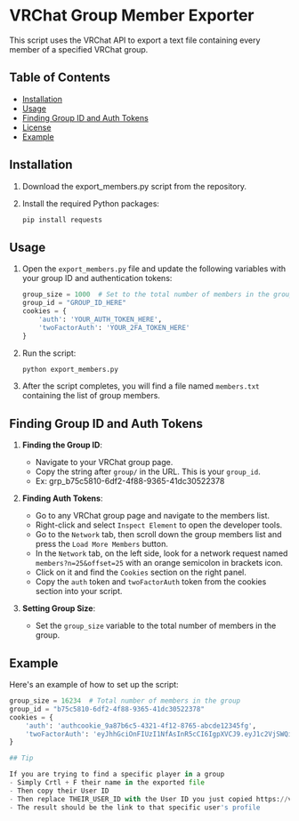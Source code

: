 # VRChat Group Member Exporter

This script uses the VRChat API to export a text file containing every member of a specified VRChat group.

## Table of Contents
- [Installation](#installation)
- [Usage](#usage)
- [Finding Group ID and Auth Tokens](#finding-group-id-and-auth-tokens)
- [License](#license)
- [Example](#example)

## Installation

1. Download the export_members.py script from the repository.

2. Install the required Python packages:
    ```bash
    pip install requests
    ```

## Usage

1. Open the `export_members.py` file and update the following variables with your group ID and authentication tokens:
    ```python
    group_size = 1000  # Set to the total number of members in the group
    group_id = "GROUP_ID_HERE"
    cookies = {
        'auth': 'YOUR_AUTH_TOKEN_HERE',
        'twoFactorAuth': 'YOUR_2FA_TOKEN_HERE'
    }
    ```

2. Run the script:
    ```bash
    python export_members.py
    ```

3. After the script completes, you will find a file named `members.txt` containing the list of group members.

## Finding Group ID and Auth Tokens

1. **Finding the Group ID**:
    - Navigate to your VRChat group page.
    - Copy the string after `group/` in the URL. This is your `group_id`.
    - Ex: grp_b75c5810-6df2-4f88-9365-41dc30522378

2. **Finding Auth Tokens**:
    - Go to any VRChat group page and navigate to the members list.
    - Right-click and select `Inspect Element` to open the developer tools.
    - Go to the `Network` tab, then scroll down the group members list and press the `Load More Members` button.
    - In the `Network` tab, on the left side, look for a network request named `members?n=25&offset=25` with an orange semicolon in brackets icon.
    - Click on it and find the `Cookies` section on the right panel.
    - Copy the `auth` token and `twoFactorAuth` token from the cookies section into your script.

3. **Setting Group Size**:
    - Set the `group_size` variable to the total number of members in the group.

## Example

Here's an example of how to set up the script:
```python
group_size = 16234  # Total number of members in the group
group_id = "b75c5810-6df2-4f88-9365-41dc30522378"
cookies = {
    'auth': 'authcookie_9a87b6c5-4321-4f12-8765-abcde12345fg',
    'twoFactorAuth': 'eyJhhGciOnFIUzI1NfAsInR5cCI6IgpXVCJ9.eyJ1c2VjSWQiOiJ1c3JfOWFhYWEyMy00NTYzLTRmMTItODc2NS1hYmNkZTEyMzQ1ZmciLCJtYWNBY2Nlc3MiOiIiLCJ0aW1lc3RhbXAiOjE2MzEyMjM4NjAwNTQsInZlcnNpb24iOjIsImlhdCI6MTYzMTIyMzg2MCwiZXhwIjoxNjMxMjI0MjYwfQ.QwertyUiOpAsDfGhjKlZxCvBnMkQwErTyUiOpAsDfGhjKlZxCvBnMkQwEr'
}

## Tip

If you are trying to find a specific player in a group
- Simply Crtl + F their name in the exported file
- Then copy their User ID
- Then replace THEIR_USER_ID with the User ID you just copied https://vrchat.com/home/user/THEIR_USER_ID
- The result should be the link to that specific user's profile
